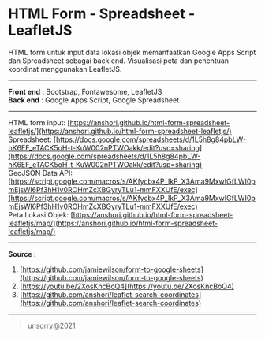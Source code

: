 # HTML Form - Spreadsheet - LeafletJS

HTML form untuk input data lokasi objek memanfaatkan Google Apps Script dan Spreadsheet sebagai back end. Visualisasi peta dan penentuan koordinat menggunakan LeafletJS.

___

**Front end** : Bootstrap, Fontawesome, LeafletJS   
**Back end** : Google Apps Script, Google Spreadsheet   

___

HTML form input: [https://anshori.github.io/html-form-spreadsheet-leafletjs/](https://anshori.github.io/html-form-spreadsheet-leafletjs/)   
Spreadsheet: [https://docs.google.com/spreadsheets/d/1L5h8g84pbLW-hK6EF_eTACK5oH-t-KuW002nPTWOakk/edit?usp=sharing](https://docs.google.com/spreadsheets/d/1L5h8g84pbLW-hK6EF_eTACK5oH-t-KuW002nPTWOakk/edit?usp=sharing)   
GeoJSON Data API: [https://script.google.com/macros/s/AKfycbx4P_IkP_X3Ama9MxwIGfLWI0pmEjsWl6Pf3hH1v0ROHmZcXBGyryTLu1-mmFXXUfE/exec](https://script.google.com/macros/s/AKfycbx4P_IkP_X3Ama9MxwIGfLWI0pmEjsWl6Pf3hH1v0ROHmZcXBGyryTLu1-mmFXXUfE/exec)   
Peta Lokasi Objek: [https://anshori.github.io/html-form-spreadsheet-leafletjs/map/](https://anshori.github.io/html-form-spreadsheet-leafletjs/map/)    

___

**Source :**   
1. [https://github.com/jamiewilson/form-to-google-sheets](https://github.com/jamiewilson/form-to-google-sheets)
2. [https://youtu.be/2XosKncBoQ4](https://youtu.be/2XosKncBoQ4)
3. [https://github.com/anshori/leaflet-search-coordinates](https://github.com/anshori/leaflet-search-coordinates)
___
> unsorry@2021